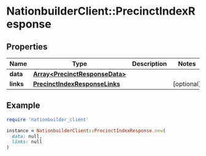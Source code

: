 # NationbuilderClient::PrecinctIndexResponse

## Properties

| Name | Type | Description | Notes |
| ---- | ---- | ----------- | ----- |
| **data** | [**Array&lt;PrecinctResponseData&gt;**](PrecinctResponseData.md) |  |  |
| **links** | [**PrecinctIndexResponseLinks**](PrecinctIndexResponseLinks.md) |  | [optional] |

## Example

```ruby
require 'nationbuilder_client'

instance = NationbuilderClient::PrecinctIndexResponse.new(
  data: null,
  links: null
)
```

